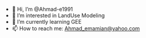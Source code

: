 - 👋 Hi, I’m @Ahmad-e1991
- 👀 I’m interested in LandUse Modeling
- 🌱 I’m currently learning GEE
- 📫 How to reach me: Ahmad_emamian@yahoo.com

<!---
Ahmad-e1991/Ahmad-e1991 is a ✨ special ✨ repository because its `README.md` (this file) appears on your GitHub profile.
You can click the Preview link to take a look at your changes.
--->

